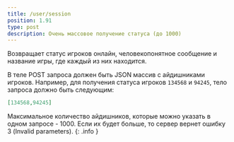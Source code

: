 ```yaml
---
title: /user/session
position: 1.91
type: post
description: Очень массовое получение статуса (до 1000)
---
```


Возвращает статус игроков онлайн, человекопонятное сообщение и название игры, где каждый из них находится.

В теле POST запроса должен быть JSON массив с айдишниками игроков. Например, для получения статуса игроков `134568` и `94245`, тело запроса должно быть следующим:

```json
[134568,94245]
```

Максимальное количество айдишников, которые можно указать в одном запросе - 1000. Если их будет больше, то сервер вернет ошибку 3 (Invalid parameters).
{: .info }
